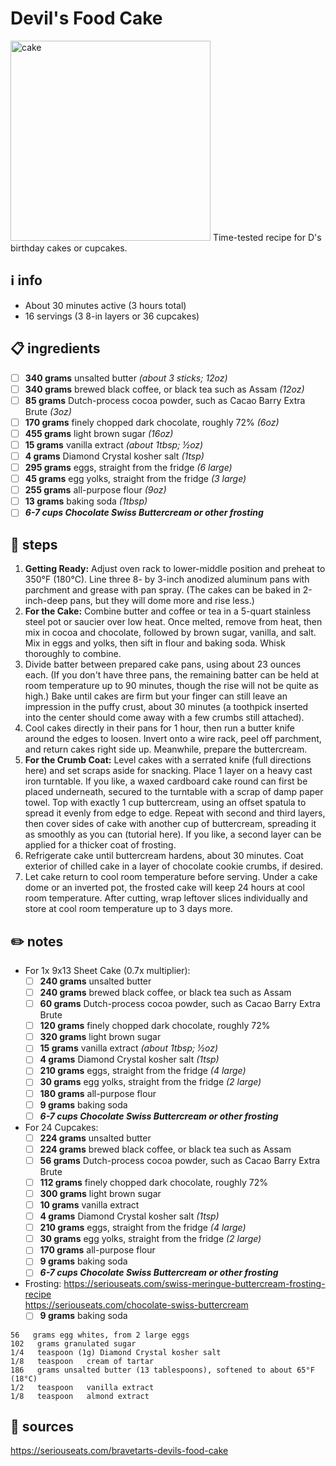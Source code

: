 # Devil's Food Cake  
<img src="https://www.seriouseats.com/thmb/qZuvtPIhoss2AnOzQbmg2NCM-uw=/1500x1125/filters:fill(auto,1)/__opt__aboutcom__coeus__resources__content_migration__serious_eats__seriouseats.com__2018__01__20180131-devils-food-cake-vicky-wasik-22-a4b4dd3ad00747df9a4b2e5b1d5fd112.jpg" alt="cake" width="320"/>
Time-tested recipe for D's birthday cakes or cupcakes.  

## ℹ️ info  
* About 30 minutes active (3 hours total)
* 16 servings (3 8-in layers or 36 cupcakes)

## 📋 ingredients  
- [ ] **340	grams**	unsalted butter *(about 3 sticks; 12oz)*
- [ ] **340	grams**	brewed black coffee, or black tea such as Assam *(12oz)*
- [ ] **85	grams**	Dutch-process cocoa powder, such as Cacao Barry Extra Brute *(3oz)*
- [ ] **170	grams**	finely chopped dark chocolate, roughly 72% *(6oz)*
- [ ] **455	grams**	light brown sugar *(16oz)*
- [ ] **15	grams**	vanilla extract *(about 1tbsp; ½oz)*
- [ ] **4	grams**	Diamond Crystal kosher salt *(1tsp)*
- [ ] **295	grams**	eggs, straight from the fridge *(6 large)*
- [ ] **45	grams**	egg yolks, straight from the fridge *(3 large)*
- [ ] **255	grams**	all-purpose flour *(9oz)*
- [ ] **13	grams**	baking soda *(1tbsp)*
- [ ] ***6-7	cups	Chocolate Swiss Buttercream or other frosting***

## 🔪 steps  
1. **Getting Ready:** Adjust oven rack to lower-middle position and preheat to 350°F (180°C). Line three 8- by 3-inch anodized aluminum pans with parchment and grease with pan spray. (The cakes can be baked in 2-inch-deep pans, but they will dome more and rise less.)  
2. **For the Cake:** Combine butter and coffee or tea in a 5-quart stainless steel pot or saucier over low heat. Once melted, remove from heat, then mix in cocoa and chocolate, followed by brown sugar, vanilla, and salt. Mix in eggs and yolks, then sift in flour and baking soda. Whisk thoroughly to combine.  
3. Divide batter between prepared cake pans, using about 23 ounces each. (If you don't have three pans, the remaining batter can be held at room temperature up to 90 minutes, though the rise will not be quite as high.) Bake until cakes are firm but your finger can still leave an impression in the puffy crust, about 30 minutes (a toothpick inserted into the center should come away with a few crumbs still attached).
4. Cool cakes directly in their pans for 1 hour, then run a butter knife around the edges to loosen. Invert onto a wire rack, peel off parchment, and return cakes right side up. Meanwhile, prepare the buttercream.
5. **For the Crumb Coat:** Level cakes with a serrated knife (full directions here) and set scraps aside for snacking. Place 1 layer on a heavy cast iron turntable. If you like, a waxed cardboard cake round can first be placed underneath, secured to the turntable with a scrap of damp paper towel. Top with exactly 1 cup buttercream, using an offset spatula to spread it evenly from edge to edge. Repeat with second and third layers, then cover sides of cake with another cup of buttercream, spreading it as smoothly as you can (tutorial here). If you like, a second layer can be applied for a thicker coat of frosting.  
6. Refrigerate cake until buttercream hardens, about 30 minutes. Coat exterior of chilled cake in a layer of chocolate cookie crumbs, if desired.  
7. Let cake return to cool room temperature before serving. Under a cake dome or an inverted pot, the frosted cake will keep 24 hours at cool room temperature. After cutting, wrap leftover slices individually and store at cool room temperature up to 3 days more.  

## ✏️ notes  
* For 1x 9x13 Sheet Cake (0.7x multiplier):
	- [ ] **240	grams**	unsalted butter
	- [ ] **240	grams**	brewed black coffee, or black tea such as Assam
	- [ ] **60	grams**	Dutch-process cocoa powder, such as Cacao Barry Extra Brute
	- [ ] **120	grams**	finely chopped dark chocolate, roughly 72%
	- [ ] **320	grams**	light brown sugar
	- [ ] **15	grams**	vanilla extract *(about 1tbsp; ½oz)*
	- [ ] **4	grams**	Diamond Crystal kosher salt *(1tsp)*
	- [ ] **210	grams**	eggs, straight from the fridge *(4 large)*
	- [ ] **30	grams**	egg yolks, straight from the fridge *(2 large)*
	- [ ] **180	grams**	all-purpose flour
	- [ ] **9	grams**	baking soda
	- [ ] ***6-7	cups	Chocolate Swiss Buttercream or other frosting***
* For 24 Cupcakes:
	- [ ] **224	grams**	unsalted butter
	- [ ] **224	grams**	brewed black coffee, or black tea such as Assam
	- [ ] **56	grams**	Dutch-process cocoa powder, such as Cacao Barry Extra Brute
	- [ ] **112	grams**	finely chopped dark chocolate, roughly 72%
	- [ ] **300	grams**	light brown sugar
	- [ ] **10	grams**	vanilla extract
	- [ ] **4	grams**	Diamond Crystal kosher salt *(1tsp)*
	- [ ] **210	grams**	eggs, straight from the fridge *(4 large)*
	- [ ] **30	grams**	egg yolks, straight from the fridge *(2 large)*
	- [ ] **170	grams**	all-purpose flour
	- [ ] **9	grams**	baking soda
	- [ ] ***6-7	cups	Chocolate Swiss Buttercream or other frosting***
* Frosting:
	https://seriouseats.com/swiss-meringue-buttercream-frosting-recipe  
	https://seriouseats.com/chocolate-swiss-buttercream  
	- [ ] **9	grams**	baking soda
```
56   grams egg whites, from 2 large eggs  
102   grams granulated sugar  
1/4   teaspoon (1g) Diamond Crystal kosher salt  
1/8   teaspoon   cream of tartar  
186   grams unsalted butter (13 tablespoons), softened to about 65°F (18°C)  
1/2   teaspoon   vanilla extract  
1/8   teaspoon   almond extract  
```

## 🔗 sources  
https://seriouseats.com/bravetarts-devils-food-cake  
